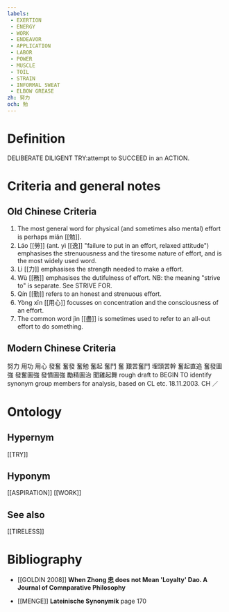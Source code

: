 ```yaml
---
labels: 
 - EXERTION
 - ENERGY
 - WORK
 - ENDEAVOR
 - APPLICATION
 - LABOR
 - POWER
 - MUSCLE
 - TOIL
 - STRAIN
 - INFORMAL SWEAT
 - ELBOW GREASE
zh: 努力
och: 勉
---
```


# Definition
DELIBERATE DILIGENT TRY:attempt to SUCCEED in an ACTION.
# Criteria and general notes
## Old Chinese Criteria
1. The most general word for physical (and sometimes also mental) effort is perhaps miǎn [[勉]].
2. Láo [[勞]] (ant. yì [[逸]] "failure to put in an effort, relaxed attitude") emphasises the strenuousness and the tiresome nature of effort, and is the most widely used word.
3. Lì [[力]] emphasises the strength needed to make a effort.
4. Wù [[務]] emphasises the dutifulness of effort. NB: the meaning "strive to" is separate. See STRIVE FOR.
5. Qín [[勤]] refers to an honest and strenuous effort.
6. Yòng xīn [[用心]] focusses on concentration and the consciousness of an effort.
7. The common word jìn [[盡]] is sometimes used to refer to an all-out effort to do something.
## Modern Chinese Criteria
努力
用功
用心
發奮
奮發
奮勉
奮起
奮鬥
奮
艱苦奮鬥
埋頭苦幹
奮起直追
奮發圖強
發奮圖強
發憤圖強
勵精圖治
聞雞起舞
rough draft to BEGIN TO identify synonym group members for analysis, based on CL etc. 18.11.2003. CH ／
# Ontology

## Hypernym
[[TRY]]
## Hyponym
[[ASPIRATION]]
[[WORK]]
## See also
[[TIRELESS]]
# Bibliography
- [[GOLDIN 2008]]
**When Zhong 忠 does not Mean 'Loyalty' Dao. A Journal of Comnparative Philosophy** 

- [[MENGE]]
**Lateinische Synonymik** page 170
